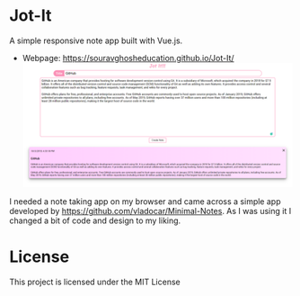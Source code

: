# Jot-It
A simple responsive note app built with Vue.js.
- Webpage: https://souravghosheducation.github.io/Jot-It/
![Image of Preview](https://github.com/Souravghosheducation/Jot-It/blob/master/preview.png)

I needed a note taking app on my browser and came across a simple app developed by https://github.com/vladocar/Minimal-Notes. As I was using it I changed a bit of code and design to my liking.

# License
This project is licensed under the MIT License
